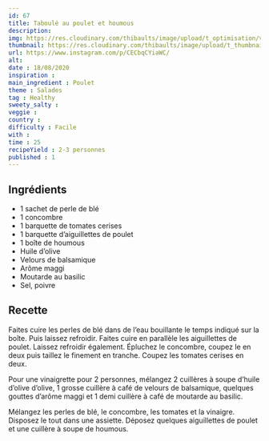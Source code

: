 ```yaml
---
id: 67
title: Taboulé au poulet et houmous
description: 
img: https://res.cloudinary.com/thibaults/image/upload/t_optimisation/v1600523832/Recipes/20200818_taboule_poulet.jpg
thumbnail: https://res.cloudinary.com/thibaults/image/upload/t_thumbnail_josie/v1600523832/Recipes/20200818_taboule_poulet.jpg
url: https://www.instagram.com/p/CECbqCYiaWC/
alt: 
date : 18/08/2020
inspiration :
main_ingredient : Poulet
theme : Salades
tag : Healthy
sweety_salty : 
veggie : 
country :
difficulty : Facile
with : 
time : 25
recipeYield : 2-3 personnes
published : 1
---
```


## Ingrédients
 - 1 sachet de perle de blé
 - 1 concombre
 - 1 barquette de tomates cerises
 - 1 barquette d’aiguillettes de poulet
 - 1 boîte de houmous
 - Huile d’olive
 - Velours de balsamique
 - Arôme maggi
 - Moutarde au basilic
 - Sel, poivre

## Recette
Faites cuire les perles de blé dans de l’eau bouillante le temps indiqué sur la boîte. Puis laissez refroidir. Faites cuire en parallèle les aiguillettes de poulet. Laissez refroidir également. Épluchez le concombre, coupez le en deux puis taillez le finement en tranche. Coupez les tomates cerises en deux.

Pour une vinaigrette pour 2 personnes, mélangez 2 cuillères à soupe d’huile d’olive d’olive, 1 grosse cuillère à café de velours de balsamique, quelques gouttes d’arôme maggi et 1 demi cuillère à café de moutarde au basilic.

Mélangez les perles de blé, le concombre, les tomates et la vinaigre. Disposez le tout dans une assiette. Déposez quelques aiguillettes de poulet et une cuillère à soupe de houmous.